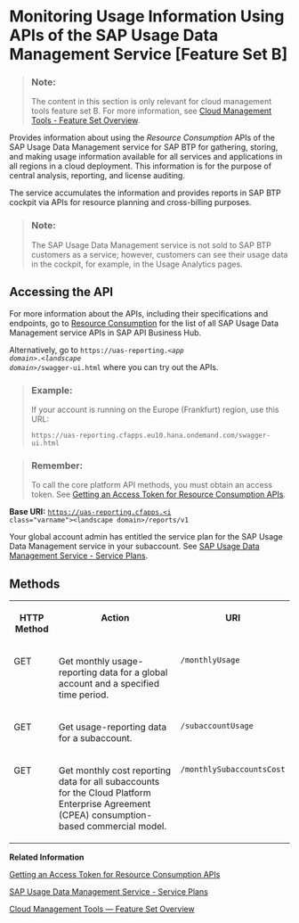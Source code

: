 <!-- loiobf2b3043d0474ea0a2c11c0390460d85 -->

# Monitoring Usage Information Using APIs of the SAP Usage Data Management Service \[Feature Set B\]

> ### Note:  
> The content in this section is only relevant for cloud management tools feature set B. For more information, see [Cloud Management Tools - Feature Set Overview](https://help.sap.com/viewer/65de2977205c403bbc107264b8eccf4b/Cloud/en-US/caf4e4e23aef4666ad8f125af393dfb2.html).

Provides information about using the *Resource Consumption* APIs of the SAP Usage Data Management service for SAP BTP for gathering, storing, and making usage information available for all services and applications in all regions in a cloud deployment. This information is for the purpose of central analysis, reporting, and license auditing.

The service accumulates the information and provides reports in SAP BTP cockpit via APIs for resource planning and cross-billing purposes.

> ### Note:  
> The SAP Usage Data Management service is not sold to SAP BTP customers as a service; however, customers can see their usage data in the cockpit, for example, in the Usage Analytics pages.



<a name="loiobf2b3043d0474ea0a2c11c0390460d85__section_esj_34z_fmb"/>

## Accessing the API

For more information about the APIs, including their specifications and endpoints, go to [Resource Consumption](https://api.sap.com/api/APIUasReportingService/resource) for the list of all SAP Usage Data Management service APIs in SAP API Business Hub.

Alternatively, go to <code>https://uas-reporting.<i class="varname">&lt;app domain&gt;</i>.<i class="varname">&lt;landscape domain&gt;</i>/swagger-ui.html</code> where you can try out the APIs.

> ### Example:  
> If your account is running on the Europe \(Frankfurt\) region, use this URL:
> 
> `https://uas-reporting.cfapps.eu10.hana.ondemand.com/swagger-ui.html`

> ### Remember:  
> To call the core platform API methods, you must obtain an access token. See [Getting an Access Token for Resource Consumption APIs](getting-an-access-token-for-resource-consumption-apis-4bfe9c7.md).

**Base URI:** <code>https://uas-reporting.cfapps.<i class="varname">&lt;landscape domain&gt;</i>/reports/v1</code>

Your global account admin has entitled the service plan for the SAP Usage Data Management service in your subaccount. See [SAP Usage Data Management Service - Service Plans](sap-usage-data-management-service-service-plans-c94c85e.md).



<a name="loiobf2b3043d0474ea0a2c11c0390460d85__section_ymz_k4z_fmb"/>

## Methods


<table>
<tr>
<th valign="top">

HTTP Method



</th>
<th valign="top">

Action



</th>
<th valign="top">

URI



</th>
</tr>
<tr>
<td valign="top">

GET



</td>
<td valign="top">

Get monthly usage-reporting data for a global account and a specified time period.



</td>
<td valign="top">

`/monthlyUsage`



</td>
</tr>
<tr>
<td valign="top">

GET



</td>
<td valign="top">

Get usage-reporting data for a subaccount.



</td>
<td valign="top">

`/subaccountUsage`



</td>
</tr>
<tr>
<td valign="top">

GET



</td>
<td valign="top">

Get monthly cost reporting data for all subaccounts for the Cloud Platform Enterprise Agreement \(CPEA\) consumption-based commercial model.



</td>
<td valign="top">

`/monthlySubaccountsCost`



</td>
</tr>
</table>

**Related Information**  


[Getting an Access Token for Resource Consumption APIs](getting-an-access-token-for-resource-consumption-apis-4bfe9c7.md "The Resource Consumption APIs of the SAP Usage Data Management service for SAP BTP are protected with OAuth 2.0 Client Credentials grant type and in some cases, also the Password grant type.")

[SAP Usage Data Management Service - Service Plans](sap-usage-data-management-service-service-plans-c94c85e.md "Describes the plans available for the SAP Usage Data Management service for SAP BTP.")

[Cloud Management Tools — Feature Set Overview](../10-concepts/cloud-management-tools-feature-set-overview-caf4e4e.md "Cloud management tools represent the group of technologies designed for managing SAP BTP.")


